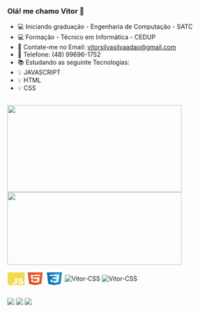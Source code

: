 ### Olá! me chamo Vitor 👋

- 💻 Iniciando graduação - Engenharia de Computação - SATC
- 💻 Formação - Técnico em Informática - CEDUP
- 📩 Contate-me no Email: vitorsilvasilvaadao@gmail.com
- 💬 Telefone: (48) 99696-1752
- 📚 Estudando as seguinte Tecnologias:
-  💡 JAVASCRIPT
-  💡 HTML
-  💡 CSS

  
  ##

<div display>
  <a href="https://github.com/anuraghazra/github-readme-stats">
  <img width=400 height=200 align="center" src="https://github-readme-stats.vercel.app/api?username=vitoradao&theme=radical&show_icons=true" />
</a>
<a href="https://github.com/anuraghazra/convoychat">
  <img width=400 height=167 align="center" src="https://github-readme-stats.vercel.app/api/top-langs?username=vitoradao&layout=compact&langs_count=8&card_width=320" />
</a>
</div>


 <div style="display: inline_block"><br>
  <img align="center" alt="Rafa-Js" height="30" width="40" src="https://raw.githubusercontent.com/devicons/devicon/master/icons/javascript/javascript-plain.svg">
  <img align="center" alt="Vitor-HTML" height="30" width="40" src="https://raw.githubusercontent.com/devicons/devicon/master/icons/html5/html5-original.svg">
  <img align="center" alt="Vitor-CSS" height="30" width="40" src="https://raw.githubusercontent.com/devicons/devicon/master/icons/css3/css3-original.svg">  
   <img align="center" alt="Vitor-CSS" height="30" width="40" src="https://cdn.jsdelivr.net/gh/devicons/devicon@latest/icons/figma/figma-original.svg" />
   <img align="center" alt="Vitor-CSS" height="35" width="45" src="https://cdn.jsdelivr.net/gh/devicons/devicon@latest/icons/bootstrap/bootstrap-original.svg" />
</div>
  
  ##
 
<div> 
  <a href="https://www.instagram.com/vitorsilva_ada0" target="_blank"><img src="https://img.shields.io/badge/-Instagram-%23E4405F?style=for-the-badge&logo=instagram&logoColor=white" target="_blank"></a>
  <a href =""><img src="https://img.shields.io/badge/Gmail-D14836?style=for-the-badge&logo=gmail&logoColor=white" target="_blank"></a>
  <a href="https://www.linkedin.com/in/vitor-da-silva-a02667298/" target="_blank"><img src="https://img.shields.io/badge/-LinkedIn-%230077B5?style=for-the-badge&logo=linkedin&logoColor=white" target="_blank"></a> 
  
</div>
